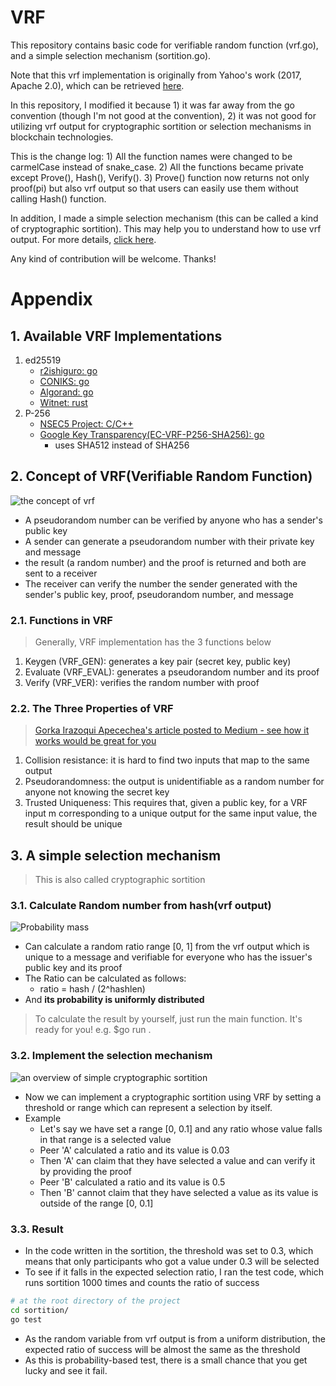 # VRF
This repository contains basic code for verifiable random function (vrf.go), and a simple selection mechanism (sortition.go).

Note that this vrf implementation is originally from Yahoo's work (2017, Apache 2.0), which can be retrieved [here](https://github.com/r2ishiguro/vrf/tree/master/go/vrf_ed25519).

In this repository, I modified it because 1) it was far away from the go convention (though I'm not good at the convention), 2) it was not good for utilizing vrf output for cryptographic sortition or selection mechanisms in blockchain technologies.

This is the change log: 1) All the function names were changed to be carmelCase instead of snake_case. 2) All the functions became private except Prove(), Hash(), Verify(). 3) Prove() function now returns not only proof(pi) but also vrf output so that users can easily use them without calling Hash() function.

In addition, I made a simple selection mechanism (this can be called a kind of cryptographic sortition). This may help you to understand how to use vrf output. For more details, [click here](https://github.com/yoseplee/vrf#3-a-simple-selection-mechanism).

Any kind of contribution will be welcome. Thanks! 

# Appendix
## 1. Available VRF Implementations
1. ed25519
    * [r2ishiguro: go](https://github.com/r2ishiguro/vrf/tree/master/go/vrf_ed25519)
    * [CONIKS: go](https://github.com/coniks-sys/coniks-go/tree/master/crypto/vrf)
    * [Algorand: go](https://github.com/algorand/go-algorand/tree/master/crypto)
    * [Witnet: rust](https://github.com/witnet/vrf-rs)
2. P-256
    * [NSEC5 Project: C/C++](https://github.com/fcelda/nsec5-crypto)
    * [Google Key Transparency(EC-VRF-P256-SHA256): go](https://github.com/google/keytransparency/blob/master/core/crypto/vrf/p256/p256.go)
        * uses SHA512 instead of SHA256
## 2. Concept of VRF(Verifiable Random Function)
![the concept of vrf](https://github.com/yoseplee/vrf/blob/master/resources/vrf-concept.png?raw=true)
* A pseudorandom number can be verified by anyone who has a sender's public key
* A sender can generate a pseudorandom number with their private key and message
* the result (a random number) and the proof is returned and both are sent to a receiver
* The receiver can verify the number the sender generated with the sender's public key, proof, pseudorandom number, and message

### 2.1. Functions in VRF
> Generally, VRF implementation has the 3 functions below
1. Keygen (VRF_GEN): generates a key pair (secret key, public key)
2. Evaluate (VRF_EVAL): generates a pseudorandom number and its proof
3. Verify (VRF_VER): verifies the random number with proof

### 2.2. The Three Properties of VRF
> [Gorka Irazoqui Apecechea's article posted to Medium - see how it works would be great for you](https://medium.com/witnet/cryptographic-sortition-in-blockchains-the-importance-of-vrfs-ad5c20a4e018)
1. Collision resistance: it is hard to find two inputs that map to the same output
2. Pseudorandomness: the output is unidentifiable as a random number for anyone not knowing the secret key
3. Trusted Uniqueness: This requires that, given a public key, for a VRF input m corresponding to a unique output for the same input value, the result should be unique

## 3. A simple selection mechanism
> This is also called cryptographic sortition
### 3.1. Calculate Random number from hash(vrf output)
![Probability mass](https://github.com/yoseplee/vrf/blob/master/resources/sortitionProbMass.gif?raw=true)
* Can calculate a random ratio range [0, 1] from the vrf output which is unique to a message and verifiable for everyone who has the issuer's public key and its proof
* The Ratio can be calculated as follows:
    * ratio = hash / (2^hashlen)
* And **its probability is uniformly distributed**
> To calculate the result by yourself, just run the main function. It's ready for you! e.g. $go run .

### 3.2. Implement the selection mechanism
![an overview of simple cryptographic sortition](https://github.com/yoseplee/vrf/blob/master/resources/simple-sortition-overview.png?raw=true)
* Now we can implement a cryptographic sortition using VRF by setting a threshold or range which can represent a selection by itself.
* Example
    * Let's say we have set a range [0, 0.1] and any ratio whose value falls in that range is a selected value
    * Peer 'A' calculated a ratio and its value is 0.03
    * Then 'A' can claim that they have selected a value and can verify it by providing the proof
    * Peer 'B' calculated a ratio and its value is 0.5
    * Then 'B' cannot claim that they have selected a value as its value is outside of the range [0, 0.1]

### 3.3. Result
* In the code written in the sortition, the threshold was set to 0.3, which means that only participants who got a value under 0.3 will be selected
* To see if it falls in the expected selection ratio, I ran the test code, which runs sortition 1000 times and counts the ratio of success
```sh
# at the root directory of the project
cd sortition/
go test
```
* As the random variable from vrf output is from a uniform distribution, the expected ratio of success will be almost the same as the threshold
* As this is probability-based test, there is a small chance that you get lucky and see it fail.
